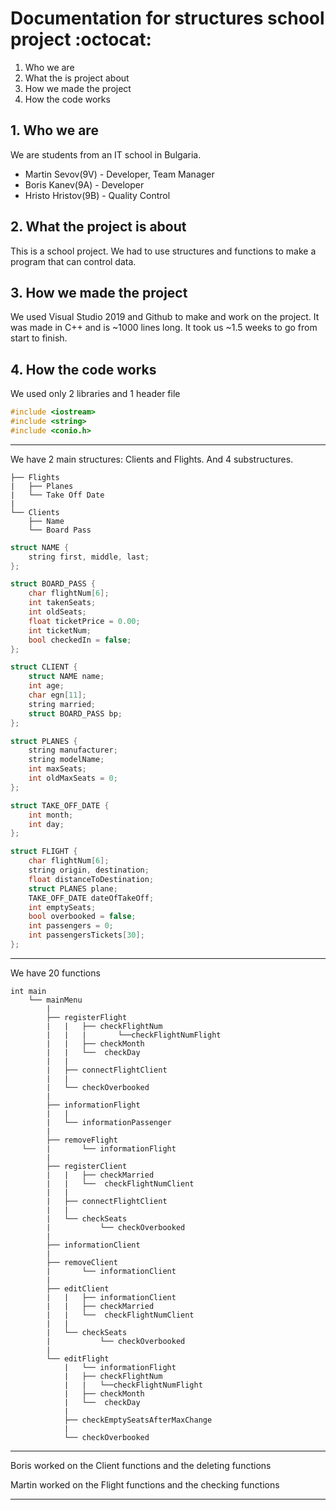 # Documentation for structures school project :octocat:

1. Who we are
2. What the is project about
3. How we made the project
4. How the code works

## 1. Who we are

We are students from an IT school in Bulgaria.
* Martin Sevov(9V) - Developer, Team Manager
* Boris Kanev(9A) - Developer
* Hristo Hristov(9B) - Quality Control

## 2. What the project is about

This is a school project. We had to use structures and functions to make a program that can control data.

## 3. How we made the project

We used Visual Studio 2019 and Github to make and work on the project. It was made in C++ and is ~1000 lines long. It took us ~1.5 weeks to go from start to finish.

## 4. How the code works

We used only 2 libraries and 1 header file
```c++
#include <iostream>
#include <string>
#include <conio.h>
```
---

We have 2 main structures: Clients and Flights. And 4 substructures.

```
├── Flights
|	├── Planes
|	└── Take Off Date
|
└── Clients
	├── Name
	└── Board Pass
```

```C++
struct NAME {
	string first, middle, last;
};

struct BOARD_PASS {
	char flightNum[6];
	int takenSeats;
	int oldSeats;
	float ticketPrice = 0.00;
	int ticketNum;
	bool checkedIn = false;
};

struct CLIENT {
	struct NAME name;
	int age;
	char egn[11];
	string married;
	struct BOARD_PASS bp;
};

struct PLANES {
	string manufacturer;
	string modelName;
	int maxSeats;
	int oldMaxSeats = 0;
};

struct TAKE_OFF_DATE {
	int month;
	int day;
};

struct FLIGHT {
	char flightNum[6];
	string origin, destination;
	float distanceToDestination;
	struct PLANES plane;
	TAKE_OFF_DATE dateOfTakeOff;
	int emptySeats;
	bool overbooked = false;
	int passengers = 0;
	int passengersTickets[30];
};
```
---

We have 20 functions
```
int main
	└── mainMenu
		|
		├── registerFlight
		|	|	├── checkFlightNum
		|	|	|		└──checkFlightNumFlight
		|	|	├── checkMonth
		|	|	└──  checkDay
		|	|
		|	├── connectFlightClient
		|	|
		|	└── checkOverbooked
		|
		├── informationFlight
		|	|
		|	└── informationPassenger
		|
		├── removeFlight
		|		└── informationFlight
		|
		├── registerClient
		|	|	├── checkMarried
		|	|	└──  checkFlightNumClient
		|	|
		|	├── connectFlightClient
		|	|
		|	└── checkSeats
		|			└── checkOverbooked
		|
		├── informationClient
		|
		├── removeClient
		|		└── informationClient
		|
		├── editClient
		|	|	├── informationClient 
		|	|	├── checkMarried
		|	|	└──  checkFlightNumClient
		|	|
		|	└── checkSeats
		|			└── checkOverbooked
		|
		└── editFlight
			|	└── informationFlight
			|	├── checkFlightNum
			|	|	└──checkFlightNumFlight
			|	├── checkMonth
			|	└──  checkDay
			|
			├── checkEmptySeatsAfterMaxChange
			|
			└── checkOverbooked
```
---

Boris worked on the Client functions and the deleting functions

Martin worked on the Flight functions and the checking functions

---

